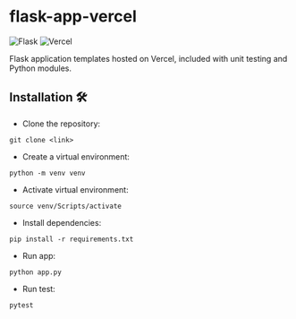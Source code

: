 # flask-app-vercel

![Flask](https://img.shields.io/badge/Flask-000000?style=for-the-badge&logo=flask&logoColor=white)
![Vercel](https://img.shields.io/badge/vercel-%23000000.svg?style=for-the-badge&logo=vercel&logoColor=white)

Flask application templates hosted on Vercel, included with unit testing and Python modules.

## Installation 🛠️

- Clone the repository:

```
git clone <link>
```

- Create a virtual environment:

```
python -m venv venv
```

- Activate virtual environment:

```
source venv/Scripts/activate
```

- Install dependencies:

```
pip install -r requirements.txt
```

- Run app:

```
python app.py
```

- Run test:

```
pytest
```
